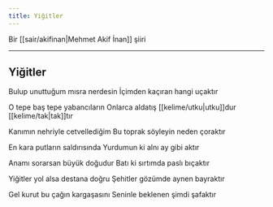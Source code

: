 ```yaml
---
title: Yiğitler
---
```


Bir [[sair/akifinan|Mehmet Akif İnan]] şiiri

---

## Yiğitler
Bulup unuttuğum mısra nerdesin
İçimden kaçıran hangi uçaktır

O tepe baş tepe yabancıların
Onlarca aldatış [[kelime/utku|utku]]dur [[kelime/tak|tak]]tır

Kanımın nehriyle cetvellediğim
Bu toprak söyleyin neden çoraktır

En kara putların saldırısında
Yurdumun ki alnı ay gibi aktır

Anamı sorarsan büyük doğudur
Batı ki sırtımda paslı bıçaktır

Yiğitler yol alsa destana doğru
Şehitler gözümde aynen bayraktır

Gel kurut bu çağın kargaşasını
Seninle beklenen şimdi şafaktır